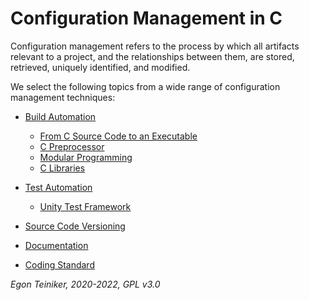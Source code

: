 # Configuration Management in C

Configuration management refers to the process by which all artifacts relevant to a project, and the relationships between them, are stored, retrieved, uniquely identified, and modified.

We select the following topics from a wide range of configuration management techniques:

* [Build Automation](building)
   * [From C Source Code to an Executable](building/c-build-steps)
   * [C Preprocessor](../programming-c/c-advanced/preprocessor)
   * [Modular Programming](../programming-c/c-advanced/modules)
   * [C Libraries](building/string-operations-lib-static)

* [Test Automation](testing)
   * [Unity Test Framework](testing/unit-tests/) 

* [Source Code Versioning](versioning) 

* [Documentation](documentation)

* [Coding Standard](c-coding-standard)

*Egon Teiniker, 2020-2022, GPL v3.0*         
